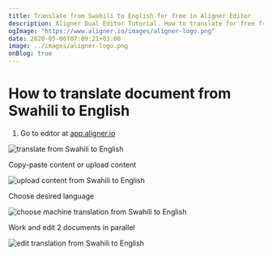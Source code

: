 ```yaml
---
title: Translate from Swahili to English for free in Aligner Editor
description: Aligner Dual Editor Tutorial. How to translate for free from Swahili to English. Aligner is multilingual document management platform. 
ogImage: "https://www.aligner.io/images/aligner-logo.png"
date: 2020-05-06T07:09:21+03:00
image: ../images/aligner-logo.png
onBlog: true
---
```


# How to translate document from Swahili to English

1. Go to editor at [app.aligner.io](https://app.aligner.io "Aligner App web page")

![translate from Swahili to English](../aligner-blank-editor.png "translate from Swahili to English")

Copy-paste content or upload content

![upload content from Swahili to English](../aligner-uploaded-document.png "upload content from Swahili to English")

Choose desired language

![choose machine translation from Swahili to English](../aligner-language-dropdown.png "choose machine translation from Swahili to English")

Work and edit 2 documents in parallel

![edit translation from Swahili to English](../aligner-double-sitded-editor.png "edit translation from Swahili to English")

